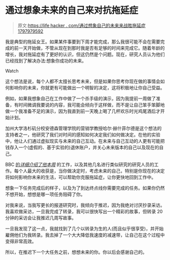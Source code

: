 # 通过想象未来的自己来对抗拖延症

> 原文:[https://life hacker . com/通过想象自己的未来来战胜拖延症 1797979592](https://lifehacker.com/combat-procrastination-by-visualizing-your-future-self-1797979592)

我是典型的拖延女王。如果某件事要到下周才能完成，那么我很可能不会在需要完成的前一天开始做，不管从现在到那时我是否有足够的时间来完成它。随着年龄的增长，我对拖延症有了更好的认识，但这仍然是个问题。现在，研究人员认为他们已经找到了解决办法:想象你成功的未来。

Watch

这个想法是说，每个人都不太擅长思考未来，但是如果你思考你现在做的事情会如何影响你的未来，你就更有可能做出一个明智的决定，这将积极地让你自己受益。

例如，如果我想象自己在工作中做了一个杀手级的演示，因为我提前一周做了准备，有时间微调我要说的内容，我可能会倾向于这样做，而不是让自己笨手笨脚地做一个我准备不足的演示，因为我直到前一天晚上喝了几杯欢乐时光鸡尾酒后才开始计划。

加州大学洛杉矶分校安德森管理学院的营销学教授哈尔·赫什菲尔德是这个想法的支持者之一，他研究了我们对时间的感知如何决定我们如何做决定。在他的实验中，他让人们通过虚拟现实与未来的自己互动。在未来与自己互动的人更有可能把钱存入一个(虚假的、基于实验的)退休账户，并关心未来版本的自己以及现在的自己。

BBC [的*详细介绍了他本周*](http://www.bbc.com/capital/story/20170728-a-novel-trick-to-beat-procrastination) 的工作，以及其他几名进行类似研究的研究人员的工作。每个人最大的收获是，当你做决定时，考虑未来的自己，特别是你现在的决定将如何影响你未来的生活，可以帮助你克服拖延症，让你更快地回到工作中。

想象一下任务完成后的样子，以及为了到达终点线你需要完成的任务。如果你仍然不想开始，想想是哪一项任务阻碍了你。

对我来说，当我写更长的报道研究时，我倾向于推迟，因为我绝对讨厌抄录采访。我喜欢做采访，一旦我完成了转录，我可以很快写出一个精彩的故事，但转录 20 分钟的采访会让我推迟几周写故事。

一旦我发现了这一点，我就找到了几个以转录为生的人(而且似乎很享受)，并开始雇佣他们为我转录。我去掉了一个大大降低我速度的减速带，让自己在这个过程中变得非常高效。

所以，在推迟下一个大任务之前，想想未来的你。你以后会感谢自己的。